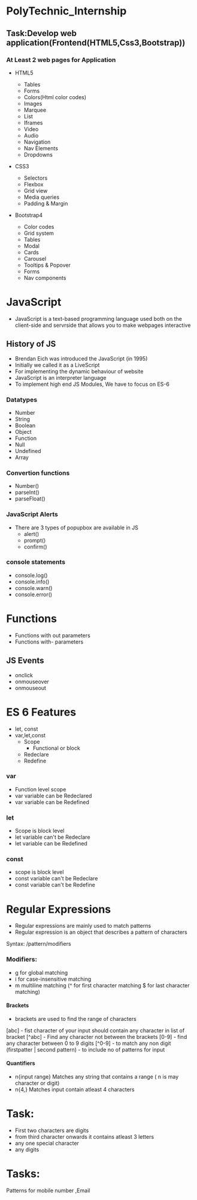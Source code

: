 # PolyTechnic_Internship


## Task:Develop web application(Frontend(HTML5,Css3,Bootstrap))

### At Least 2 web pages for Application
 + HTML5
      - Tables
      - Forms
      - Colors(Html color codes)
      - Images
      - Marquee
      - List
      - Iframes
      - Video
      - Audio
      - Navigation
      - Nav Elements
      - Dropdowns
 + CSS3
      - Selectors
      - Flexbox
      - Grid view
      - Media queries
      - Padding & Margin

 + Bootstrap4
      - Color codes
      - Grid system
      - Tables
      - Modal
      - Cards
      - Carousel
      - Tooltips & Popover
      - Forms
      - Nav components



# JavaScript

+ JavaScript is a text-based programming language used both on the client-side and servrside that allows you to make webpages interactive

## History of JS
+ Brendan Eich was introduced the JavaScript (in 1995)
+ Initially we called it as a LiveScript
+ For implementing the dynamic behaviour of website
+ JavaScript is an interpreter language
+ To implement high end JS Modules, We have to focus on ES-6

### Datatypes

+  Number
+  String
+  Boolean
+  Object
+  Function
+  Null
+  Undefined
+  Array

### Convertion functions


+ Number()
+ parseInt()
+ parseFloat()


### JavaScript Alerts
 + There are 3 types of popupbox are available in JS
      - alert()
      - prompt()
      - confirm()
 
 
### console statements

+ console.log()
+ console.info()
+ console.warn()
+ console.error()


# Functions
+ Functions with out parameters
+ Functions with- parameters

## JS Events

+ onclick
+ onmouseover
+ onmouseout

# ES 6 Features

+ let, const
+ var,let,const
  - Scope
    - Functional or block 
  - Redeclare
  - Redefine

### var
  
+ Function level scope
+ var variable can be Redeclared
+ var variable can be Redefined


### let
+ Scope is block level
+ let variable can't be Redeclare
+ let variable can be Redefined



### const
+ scope is block level
+ const variable can't be Redeclare
+ const variable can't be Redefine

# Regular Expressions

+ Regular expressions are mainly used to match patterns
+ Regular expression is an object that describes a pattern of characters

Syntax:
    /pattern/modifiers
   
   

### Modifiers:
+ g  for global matching 
+ i  for case-insensitive matching
+ m   multiline matching  (^ for first character matching $ for last character matching)

#### Brackets

+ brackets are used to find the range of characters

[abc]   - fist character of your input should contain any character in list of bracket
[^abc]  - Find any character not between the brackets
[0-9]   - find any character between 0 to 9 digits
[^0-9]  - to match any non digit
(firstpatter | second pattern)  - to include no of patterns for input


#### Quantifiers

+ n{input range}  Matches any string that contains a range  ( n is may character or digit)
+ n{4,}           Matches input contain atleast 4 characters


Task:
======
- First two characters are digits
- from third character onwards it contains atleast 3 letters
- any one special character
- any digits

Tasks:
=======
Patterns for mobile number ,Email




